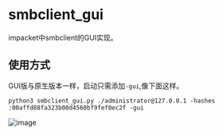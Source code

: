 # smbclient_gui
impacket中smbclient的GUI实现。

## 使用方式
GUI版与原生版本一样，启动只需添加`-gui`,像下面这样。
```
python3 smbclient_gui.py ./administrator@127.0.0.1 -hashes :00affd88fa323b00d4560bf9fef0ec2f -gui
```
![image](https://note.youdao.com/yws/api/personal/file/EB5BE6AAE748482082E7A6449BF858CD?method=download&shareKey=90dea6752ab30f6b556608426e1d1b0f)
